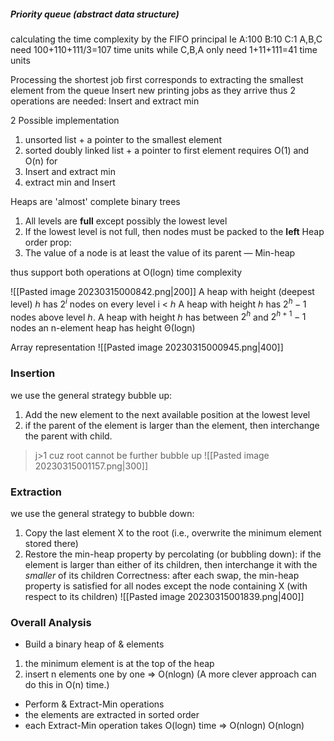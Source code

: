 ##### Priority queue (abstract data structure)
calculating the time complexity by the FIFO principal
Ie A:100 B:10 C:1
A,B,C need 100+110+111/3=107 time units while
C,B,A only need 1+11+111=41 time units

Processing the shortest job first corresponds to extracting the smallest element from the queue
Insert new printing jobs as they arrive
thus 2 operations are needed: Insert and extract min

2 Possible implementation
1. unsorted list + a pointer to the smallest element
2. sorted doubly linked list + a pointer to first element
requires O(1) and O(n) for
1. Insert and extract min
2. extract min and Insert

Heaps are 'almost' complete binary trees
1. All levels are **full** except possibly the lowest level
2. If the lowest level is not full, then nodes must be packed to the **left**
Heap order prop:
3. The value of a node is at least the value of its parent — Min-heap

thus support both operations at O(logn) time complexity

![[Pasted image 20230315000842.png|200]]
A heap with height (deepest level) ℎ has $2^i$ nodes on every level i < ℎ
A heap with height ℎ has $2^h − 1$ nodes above level ℎ.
A heap with height ℎ has between $2^h$ and $2^{h+1} − 1$ nodes
an n-element heap has height Θ(logn)

Array representation
![[Pasted image 20230315000945.png|400]]

### Insertion
we use the general strategy bubble up:
1. Add the new element to the next available position at the lowest level
2. if the parent of the element is larger than the element, then interchange the parent with child. 
> j>1 cuz root cannot be further bubble up
![[Pasted image 20230315001157.png|300]]

### Extraction
we use the general strategy to bubble down:
1. Copy the last element X to the root (i.e., overwrite the minimum element stored there)
2. Restore the min-heap property by percolating (or bubbling down): if the element is larger than either of its children, then interchange it with the *smaller* of its children
Correctness: after each swap, the min-heap property is satisfied for all nodes except the node containing X (with respect to its children)
![[Pasted image 20230315001839.png|400]]

### Overall Analysis
- Build a binary heap of & elements 
1. the minimum element is at the top of the heap 
2. insert n elements one by one ⇒ O(nlogn) (A more clever approach can do this in O(n) time.)
- Perform & Extract-Min operations 
- the elements are extracted in sorted order 
- each Extract-Min operation takes O(logn) time ⇒ O(nlogn)
O(nlogn)